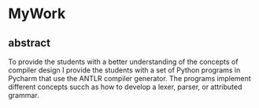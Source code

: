 # MyWork
## abstract
To provide the students with a better understanding of the concepts of compiler design I provide the 
students with a set of Python programs in Pycharm that use the ANTLR compiler generator. The programs
implement different concepts succh as how to develop a lexer, parser, or attributed grammar.
